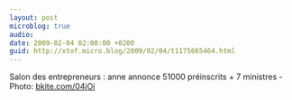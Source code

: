 ```yaml
---
layout: post
microblog: true
audio: 
date: 2009-02-04 02:00:00 +0200
guid: http://xtof.micro.blog/2009/02/04/t1175665464.html
---
```

Salon des entrepreneurs : anne annonce 51000 préinscrits + 7 ministres   - Photo: [bkite.com/04jOi](http://bkite.com/04jOi)
